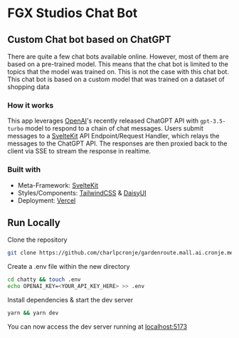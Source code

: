 # FGX Studios Chat Bot

## Custom Chat bot based on ChatGPT

There are quite a few chat bots available online. However, most of them are based on a pre-trained model. This means that the chat bot is limited to the topics that the model was trained on. This is not the case with this chat bot. This chat bot is based on a custom model that was trained on a dataset of shopping data

### How it works

This app leverages [OpenAI](https://ai.com)'s recently released ChatGPT API with `gpt-3.5-turbo` model to respond to a chain of chat messages. Users submit messages to a [SvelteKit](https://kit.svelte.dev) API Endpoint/Request Handler, which relays the messages to the ChatGPT API. The responses are then proxied back to the client via SSE to stream the response in realtime.

### Built with
- Meta-Framework: [SvelteKit](https://kit.svelte.dev)
- Styles/Components: [TailwindCSS](https://tailwindcss.com) & [DaisyUI](https://daisyui.com)
- Deployment: [Vercel](https://vercel.com)


## Run Locally

Clone the repository
```sh
git clone https://github.com/charlpcronje/gardenroute.mall.ai.cronje.me
```

Create a .env file within the new directory
```sh
cd chatty && touch .env
echo OPENAI_KEY=<YOUR_API_KEY_HERE> >> .env
```

Install dependencies & start the dev server
```sh
yarn && yarn dev
```

You can now access the dev server running at [localhost:5173](https://localhost:5173)

